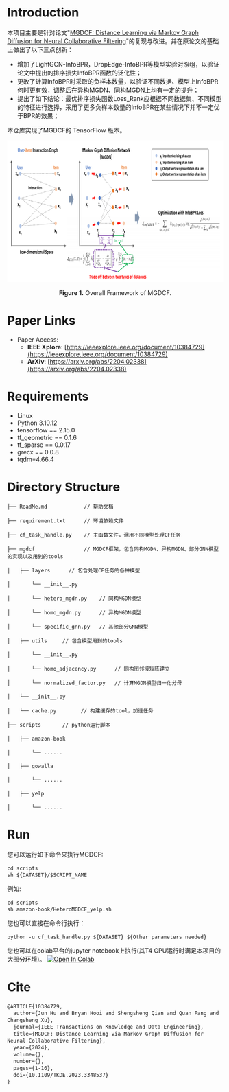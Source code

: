 <p align="center">
<!-- <img src="MGDCF_LOGO.png" width="400"/> -->
<!-- </p> -->

# Introduction

本项目主要是针对论文"[MGDCF: Distance Learning via Markov Graph Diffusion for Neural Collaborative Filtering](https://arxiv.org/abs/2204.02338)"的复现与改进。并在原论文的基础上做出了以下三点创新：
+ 增加了LightGCN-InfoBPR，DropEdge-InfoBPR等模型实验对照组，以验证论文中提出的排序损失InfoBPR函数的泛化性；
+ 更改了计算InfoBPR时采取的负样本数量，以验证不同数据、模型上InfoBPR何时更有效，调整后在异构MGDN、同构MGDN上均有一定的提升；
+ 提出了如下结论：最优排序损失函数Loss_Rank应根据不同数据集、不同模型的特征进行选择，采用了更多负样本数量的InfoBPR在某些情况下并不一定优于BPR的效果；
    
本仓库实现了MGDCF的 TensorFlow 版本。

<p align="center">
<img src=".\architecture.png" height = "330" alt="" align=center />
<br><br>
<b>Figure 1.</b> Overall Framework of MGDCF.
</p>



# Paper Links

+ Paper Access:
    - **IEEE Xplore**: [https://ieeexplore.ieee.org/document/10384729](https://ieeexplore.ieee.org/document/10384729)
    - **ArXiv**: [https://arxiv.org/abs/2204.02338](https://arxiv.org/abs/2204.02338)



 
# Requirements

+ Linux
+ Python 3.10.12
+ tensorflow == 2.15.0
+ tf_geometric == 0.1.6
+ tf_sparse == 0.0.17
+ grecx == 0.0.8
+ tqdm=4.66.4
 


 
# Directory Structure

    ├── ReadMe.md            // 帮助文档
    
    ├── requirement.txt      // 环境依赖文件

    ├── cf_task_handle.py    // 主函数文件，调用不同模型处理CF任务
    
    ├── mgdcf                // MGDCF框架，包含同构MGDN、异构MGDN、部分GNN模型的实现以及用到的tools
    
    │   ├── layers      // 包含处理CF任务的各种模型
    
    │       └── __init__.py
    
    │       └── hetero_mgdn.py    // 同构MGDN模型
    
    │       └── homo_mgdn.py      // 异构MGDN模型
    
    │       └── specific_gnn.py   // 其他部分GNN模型

    │   ├── utils     // 包含模型用到的tools
    
    │       └── __init__.py
    
    │       └── homo_adjacency.py      // 同构图邻接矩阵建立
    
    │       └── normalized_factor.py   // 计算MGDN模型归一化分母
    
    │   └── __init__.py

    │   └── cache.py        // 构建缓存的tool，加速任务
    
    ├── scripts       // python运行脚本
    
    │   ├── amazon-book
    
    │       └── ......

    │   ├── gowalla
    
    │       └── ......

    │   ├── yelp
    
    │       └── ......

 
# Run

您可以运行如下命令来执行MGDCF:
```shell
cd scripts
sh ${DATASET}/$SCRIPT_NAME
```
例如:
```shell
cd scripts
sh amazon-book/HeteroMGDCF_yelp.sh
```
您也可以直接在命令行执行：
```shell
python -u cf_task_handle.py ${DATASET} ${Other parameters needed}
```
您也可以在colab平台的jupyter notebook上执行(其T4 GPU运行时满足本项目的大部分环境)。
[![Open In Colab](https://colab.research.google.com/assets/colab-badge.svg)](https://colab.research.google.com/drive/1SAbCp3spIATpNhGD3pTJuFhm7L2EdKqR#scrollTo=N-De8-JcaSb7)




# Cite

```
@ARTICLE{10384729,
  author={Jun Hu and Bryan Hooi and Shengsheng Qian and Quan Fang and Changsheng Xu},
  journal={IEEE Transactions on Knowledge and Data Engineering}, 
  title={MGDCF: Distance Learning via Markov Graph Diffusion for Neural Collaborative Filtering}, 
  year={2024},
  volume={},
  number={},
  pages={1-16},
  doi={10.1109/TKDE.2023.3348537}
}
```
 

 

